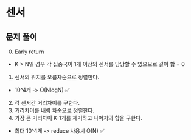 # 센서

## 문제 풀이

0. Early return

- K > N일 경우 각 집중국이 1개 이상의 센서를 담당할 수 있으므로 길이 합 = 0

1. 센서의 위치를 오름차순으로 정렬한다.

- 10^4개 -> O(NlogN) ✅

2. 각 센서간 거리차이를 구한다.
3. 거리차이를 내림 차순으로 정렬한다.
4. 가장 큰 거리차이 K-1개를 제거하고 나머지의 합을 구한다.

- 최대 10^4개 -> reduce 사용시 O(N) ✅
